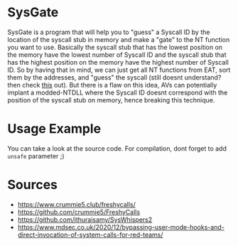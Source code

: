 # SysGate
SysGate is a program that will help you to "guess" a Syscall ID by the location of the syscall stub in memory and make a "gate" to the NT function you want to use. Basically the syscall stub that has the lowest position on the memory have the lowest number of Syscall ID and the syscall stub that has the highest position on the memory have the highest number of Syscall ID. So by having that in mind, we can just get all NT functions from EAT, sort them by the addresses, and "guess" the syscall (still doesnt understand? then check [this](https://www.crummie5.club/freshycalls/#first-detection-the-number-extraction) out). But there is a flaw on this idea, AVs can potentially implant a modded-NTDLL where the Syscall ID doesnt correspond with the position of the syscall stub on memory, hence breaking this technique.

# Usage Example
You can take a look at the source code. For compilation, dont forget to add `unsafe` parameter ;)

# Sources
- https://www.crummie5.club/freshycalls/
- https://github.com/crummie5/FreshyCalls
- https://github.com/jthuraisamy/SysWhispers2
- https://www.mdsec.co.uk/2020/12/bypassing-user-mode-hooks-and-direct-invocation-of-system-calls-for-red-teams/
